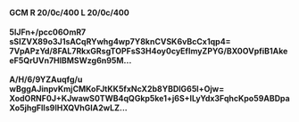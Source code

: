 #### GCM R 20/0c/400 L 20/0c/400
**5lJFn+/pcc06OmR7**<br/>**sSIZVX89o3J1sACqRYwhg4wp7Y8knCVSK6vBcCx1qp4=**<br/>**7VpAPzYd/8FAL7RkxGRsgTOPFsS3H4oy0cyEfImyZPYG/BX0OVpfiB1AkeeF5QrUVn7HlBMSWzg6n95M...**<br/><br/>
**A/H/6/9YZAuqfg/u**<br/>**wBggAJinpvKmjCMKoFJtKK5fxNcX2b8YBDlG65l+Ojw=**<br/>**XodORNF0J+KJwawS0TWB4qQGkp5ke1+j6S+ILyYdx3FqhcKpo59ABDpaXo5jhgFlIs9lHXQVhGlA2wLZ...**